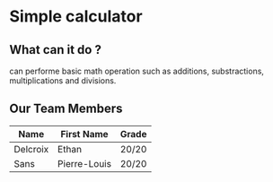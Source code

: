 # Simple calculator

## What can it do ?
can performe basic math operation such as additions, substractions, multiplications and divisions.

## Our Team Members

| Name         | First Name   | Grade |
|--------------|--------------|-------|
| Delcroix     | Ethan        | 20/20 |
| Sans         | Pierre-Louis | 20/20 |

